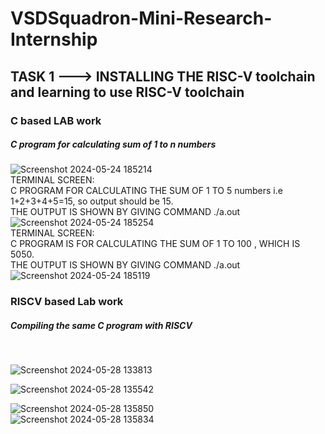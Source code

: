# VSDSquadron-Mini-Research-Internship
## TASK 1 ---> INSTALLING THE RISC-V toolchain and learning to use RISC-V toolchain
### C based LAB work
##### C program for calculating sum of 1 to n numbers
![Screenshot 2024-05-24 185214](https://github.com/nisarg-patel-24/VSDSquadron-Mini-Research-Internship/assets/167600511/a1da843c-bc47-4fc5-8218-faf72791f35b)
<br/>
TERMINAL SCREEN:<br/>
C PROGRAM FOR CALCULATING THE SUM OF 1 TO 5 numbers i.e 1+2+3+4+5=15, so output should be 15.
<br/>
THE OUTPUT IS SHOWN BY GIVING COMMAND ./a.out
<br/>
![Screenshot 2024-05-24 185254](https://github.com/nisarg-patel-24/VSDSquadron-Mini-Research-Internship/assets/167600511/74f70e03-1f89-4779-ab66-85f3c2cd6258)
<br/>
TERMINAL SCREEN:
<br/>
C PROGRAM IS FOR CALCULATING THE SUM OF 1 TO 100 , WHICH IS 5050.
<br/>
THE OUTPUT IS SHOWN BY GIVING COMMAND ./a.out<br/>
![Screenshot 2024-05-24 185119](https://github.com/nisarg-patel-24/VSDSquadron-Mini-Research-Internship/assets/167600511/9ef199bd-95ff-49fb-9806-a4f49fd8cc3d)
<br/>

### RISCV based Lab work
##### Compiling the same C program with RISCV
<br/>

![Screenshot 2024-05-28 133813](https://github.com/nisarg-patel-24/VSDSquadron-Mini-Research-Internship/assets/167600511/fe9f0a84-a7a8-4fce-83ab-e18527d067a2)
<br/>

![Screenshot 2024-05-28 135542](https://github.com/nisarg-patel-24/VSDSquadron-Mini-Research-Internship/assets/167600511/ea019c81-65ea-4636-9aac-1adac591ec6c)
<br/>

![Screenshot 2024-05-28 135850](https://github.com/nisarg-patel-24/VSDSquadron-Mini-Research-Internship/assets/167600511/ce46590a-b998-4130-9e40-269260da623d)
<br/>
![Screenshot 2024-05-28 135834](https://github.com/nisarg-patel-24/VSDSquadron-Mini-Research-Internship/assets/167600511/4806062d-90dc-4f39-ae78-8f5bd16a6a7b)


